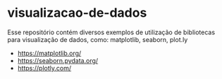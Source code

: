 # visualizacao-de-dados

Esse repositório contém diversos exemplos de utilização de bibliotecas para visualização de dados, como: matplotlib, seaborn, plot.ly

* https://matplotlib.org/
* https://seaborn.pydata.org/
* https://plotly.com/
